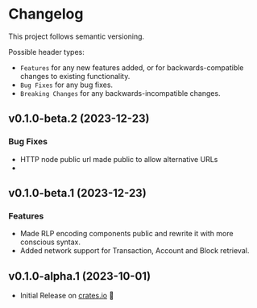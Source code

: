 # Changelog

This project follows semantic versioning.

Possible header types:

- `Features` for any new features added, or for backwards-compatible
  changes to existing functionality.
- `Bug Fixes` for any bug fixes.
- `Breaking Changes` for any backwards-incompatible changes.

## v0.1.0-beta.2 (2023-12-23)

### Bug Fixes
- HTTP node public url made public to allow alternative URLs
-
## v0.1.0-beta.1 (2023-12-23)

### Features
- Made RLP encoding components public and rewrite it with more conscious syntax.
- Added network support for Transaction, Account and Block retrieval.

## v0.1.0-alpha.1 (2023-10-01)

- Initial Release on [crates.io] :tada:

[crates.io]: https://crates.io/crates/thor-devkit
